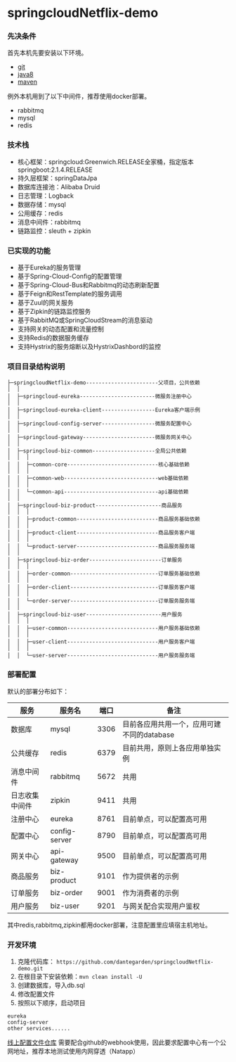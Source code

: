 # springcloudNetflix-demo

### 先决条件

首先本机先要安装以下环境。

- [git](https://git-scm.com/)
- [java8](http://www.oracle.com/technetwork/java/javase/downloads/index.html) 
- [maven](http://maven.apache.org/)

例外本机用到了以下中间件，推荐使用docker部署。
- rabbitmq
- mysql
- redis

### 技术栈
- 核心框架：springcloud:Greenwich.RELEASE全家桶，指定版本springboot:2.1.4.RELEASE
- 持久层框架：springDataJpa
- 数据库连接池：Alibaba Druid
- 日志管理：Logback
- 数据存储：mysql
- 公用缓存：redis
- 消息中间件：rabbitmq
- 链路监控：sleuth + zipkin

### 已实现的功能
- 基于Eureka的服务管理
- 基于Spring-Cloud-Config的配置管理
- 基于Spring-Cloud-Bus和Rabbitmq的动态刷新配置
- 基于Feign和RestTemplate的服务调用
- 基于Zuul的网关服务
- 基于Zipkin的链路监控服务
- 基于RabbitMQ或SpringCloudStream的消息驱动
- 支持网关的动态配置和流量控制
- 支持Redis的数据服务缓存
- 支持Hystrix的服务熔断以及HystrixDashbord的监控

### 项目目录结构说明

```
├─springcloudNetflix-demo-----------------------父项目，公共依赖
│  │
│  ├─springcloud-eureka------------------------微服务注册中心
│  │
│  ├─springcloud-eureka-client-----------------Eureka客户端示例
│  │
│  ├─springcloud-config-server-----------------微服务配置中心
│  │
│  ├─springcloud-gateway-----------------------微服务网关中心
│  │
│  ├─springcloud-biz-common--------------------全局公共依赖
│  │  │
│  │  ├─common-core-----------------------------核心基础依赖
│  │  │
│  │  ├─common-web------------------------------web基础依赖
│  │  │
│  │  └─common-api------------------------------api基础依赖
│  │
│  ├─springcloud-biz-product---------------------商品服务
│  │  │
│  │  ├─product-common--------------------------商品服务基础依赖
│  │  │
│  │  ├─product-client--------------------------商品服务客户端
│  │  │
│  │  └─product-server--------------------------商品服务服务端
│  │
│  ├─springcloud-biz-order-----------------------订单服务
│  │  │
│  │  ├─order-common----------------------------订单服务基础依赖
│  │  │
│  │  ├─order-client----------------------------订单服务客户端
│  │  │
│  │  └─order-server----------------------------订单服务服务端
│  │
│  ├─springcloud-biz-user------------------------用户服务
│  │  │
│  │  ├─user-common-----------------------------用户服务基础依赖
│  │  │
│  │  ├─user-client-----------------------------用户服务客户端
│  │  │
│  │  └─user-server-----------------------------用户服务服务端
```

### 部署配置
默认的部署分布如下：

|  服务          |   服务名         |  端口     | 备注                                            |
|---------------|-----------------|-----------|-------------------------------------------------|
|  数据库        |   mysql        |  3306     |  目前各应用共用一个，应用可建不同的database     |
|  公共缓存        |   redis         |  6379     |  目前共用，原则上各应用单独实例    |
|  消息中间件     |   rabbitmq      |  5672     |  共用                          |
|  日志收集中间件  |   zipkin       |  9411     |  共用                          |
|  注册中心  |   eureka       |  8761     |  目前单点，可以配置高可用        
|  配置中心  |   config-server       |  8790     |  目前单点，可以配置高可用        
|  网关中心  |   api-gateway       |  9500     |  目前单点，可以配置高可用
|  商品服务  |   biz-product       |  9101     |  作为提供者的示例
|  订单服务  |   biz-order         |  9001     |  作为消费者的示例
|  用户服务  |   biz-user          |  9201     |  与网关配合实现用户鉴权        

其中redis,rabbitmq,zipkin都用docker部署，注意配置里应填宿主机地址。

### 开发环境

1. 克隆代码库： `https://github.com/dantegarden/springcloudNetflix-demo.git`
2. 在根目录下安装依赖：`mvn clean install -U`
3. 创建数据库，导入db.sql
4. 修改配置文件
5. 按照以下顺序，启动项目
```
eureka
config-server
other services......
```

[线上配置文件仓库](https://github.com/dantegarden/springcloudNetflix-demo-repo) 需要配合github的webhook使用，因此要求配置中心有一个公网地址，推荐本地测试使用内网穿透（Natapp）
